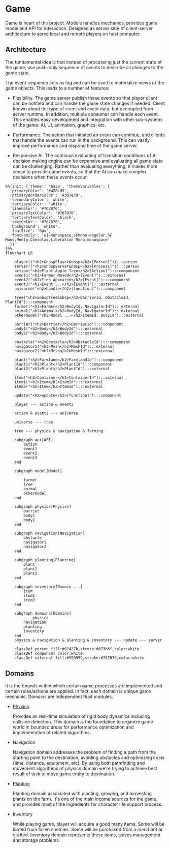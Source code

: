 # Game

Game is heart of the project. Module handles mechanics, 
provides game model and API for interaction.
Designed as server side of client-server architecture
to serve local and remote players on host computer.

## Architecture

The fundamental idea is that instead of processing just the current state of the game,
use push-only sequence of events to describe all changes to the game state.

The event sequence acts as log and can be used to materialize views of the game objects.
This leads to a number of features:

*   Flexibility. The game server publish these events so that player client can be notified and
    can handle the game state changes if needed. Client known about the type of event and
    event data, but decoupled from server runtime. In addition, multiple consumer can handle each event.
    This enables easy development and integration with other sub-systems of the game: AI, UI, animation, graphics, etc.

*   Performance. The action that initiated an event can continue,
    and clients that handle the events can run in the background.
    This can vastly improve performance and respond time of the game server.

*   Responsive AI. The continual evaluating of transition conditions
    of AI decision making engine can be expensive and evaluating all game state
    can be challenging. Rather than evaluating everything,
    it makes more sense to provide game events, so that the AI
    can make complex decisions when these events occur.

```mermaid
%%{init: {'theme': 'base', 'themeVariables': {
  'primaryColor': '#428cd5',
  'primaryBorderColor': '#3d7ec0',
  'secondaryColor': 'white',
  'tertiaryColor': 'white',
  'lineColor': '#707070',
  'primaryTextColor': '#707070',
  'tertiaryTextColor': 'black',
  'textColor': '#707070',
  'background': 'white',
  'fontSize': '8px',
  'fontFamily': 'ui-monospace,SFMono-Regular,SF Mono,Menlo,Consolas,Liberation Mono,monospace'
  }}
}%%
flowchart LR

	player(("<h2>&nbspPlayer&nbsp</h2>[Person]")):::person
	server(("<h2>&nbspServer&nbsp</h2>[Process]")):::person
	action("<h2>Plant Apple Tree</h2>[Action]"):::component
	event1("<h2>Farmer Moved</h2>[Event]"):::external
	event2("<h2>Tree Appeared</h2>[Event]"):::component
	event3("<h2>Event ...</h2>[Event]"):::external
	universe("<h2>handle</h2>[function]"):::component
	
	tree("<h2>&nbspTree&nbsp</h2>BarrierId, ObstacleId, PlantId"):::component
	farmer("<h2>Farmer</h2>BodyId, NavigatorId"):::external
	animal("<h2>Animal</h2>BodyId, NavigatorId"):::external
	othermodel("<h2>Model ...</h2>ItemId, BodyId"):::external
	
	barrier("<h2>Barrier</h2>BarrierId"):::component
	body1("<h2>Body</h2>BodyId"):::external
	body2("<h2>Body</h2>BodyId"):::external
	
	obstacle("<h2>Obstacle</h2>ObstacleId"):::component
	navigator1("<h2>Mesh</h2>MeshId"):::external
	navigator2("<h2>Mesh</h2>MeshId"):::external
	
	plant("<h2>Farmland</h2>FarmlandId"):::component
	plant1("<h2>Plant</h2>PlantId"):::component
	plant2("<h2>Plant</h2>PlantId"):::external
	
	item("<h2>Container</h2>ContainerId"):::external
	item1("<h2>Item</h2>ItemId"):::external
	item2("<h2>Item</h2>ItemId"):::external
	
	update("<h2>update</h2>[function]"):::component
	
	player --- action & event2
	
	action & event2 --- universe
	
	universe --- tree
	
	tree --- physics & navigation & farming
	
	subgraph api[API]
		action
		event1
		event2
		event3
	end
	
	subgraph model[Model]
	
		farmer
		tree
		animal
		othermodel
	end
	
	subgraph physics[Physics]
		barrier
		body1
		body2
	end
	
	subgraph navigation[Navigation]
		obstacle
		navigator1
		navigator2
	end
	
	subgraph planting[Planting]
		plant
		plant1
		plant2
	end
	
	subgraph inventory[Domain ...]
		item
		item1
		item2
	end
	
	subgraph domains[Domains]
	        physics
		navigation
		planting 
		inventory
	end
	physics & navigation & planting & inventory --- update --- server

	classDef person fill:#07427b,stroke:#073b6f,color:white
	classDef component color:white
	classDef external fill:#999999,stroke:#707070,color:white

```

## Domains

It is the bounds within which certain game processes are implemented
and certain rules/actions are applied. In fact, each domain is unique game mechanic.
Domains are independent Rust modules.

*   [Physics](src/domains/physics.rs)

    Provides an real-time simulation of rigid body dynamics including collision detection.
    This domain is the foundation to organize game world in bounded areas for performance optimization
    and implementation of related algorithms.

*   Navigation

    Navigation domain addresses the problem of finding a path from the starting point to the destination,
    avoiding obstacles and optimizing costs (time, distance, equipment, etc).
    By using both pathfinding and movement algorithms of physics domain
    we're trying to achieve best result of task to move game entity to destination.

*   [Planting](src/domains/planting.rs)

    Planting domain associated with planting, growing, and harvesting plants on the farm.
    It's one of the main income sources for the game, and provides most of the ingredients
    for character life support process.

*   Inventory

    While playing game, player will acquire a good many items. Some will be looted from fallen enemies.
    Some will be purchased from a merchant or crafted.
    Inventory domain represents these items, solves management and storage problems.
